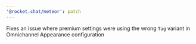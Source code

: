 ```yaml
---
'@rocket.chat/meteor': patch
---
```


Fixes an issue where premium settings were using the wrong `Tag` variant in Omnichannel Appearance configuration
